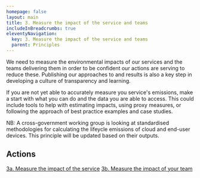 ```yaml
---
homepage: false
layout: main
title: 3. Measure the impact of the service and teams
includeInBreadcrumbs: true
eleventyNavigation:
  key: 3. Measure the impact of the service and teams
  parent: Principles
---
```

We need to measure the environmental impacts of our services and the teams delivering them in order to be confident our actions are serving to reduce these. Publishing our approaches to and results is also a key step in developing a culture of transparency and learning.

<div class="govuk-inset-text app-wcag-callout">
  <p class="govuk-body">If you are not yet able to accurately measure you service's emissions, make a start with what you can do and the data you are able to access. This could include tools to help with estimating impacts, using proxy measures, or following the approach of best practice examples and case studies.</p>
  <p class="govuk-body">NB: A cross-government working group is looking at standardised methodologies for calculating the lifeycle emissions of cloud and end-user devices. This principle will be updated based on their outputs.</p>
</div>

## Actions
[3a. Measure the impact of the service](/principles/actions/3a-measure-the-impact-of-the-service)
[3b. Measure the impact of your team](/principles/actions/3b-measure-the-impact-of-your-team)

